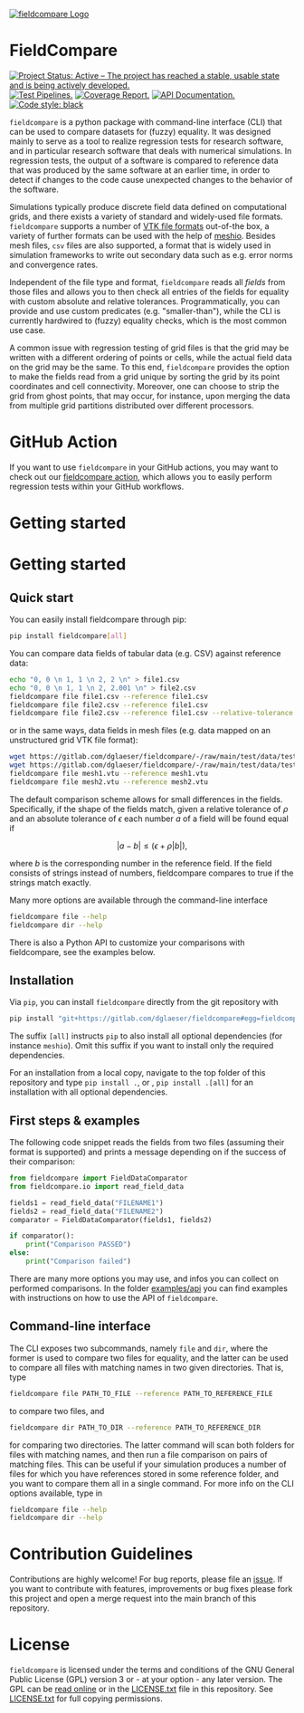 [![fieldcompare Logo](https://gitlab.com/dglaeser/fieldcompare/-/raw/9018885c0c8675c63c051ae5119a5ecba465a517/logo/logo.svg)](https://dglaeser.gitlab.io/fieldcompare/)

# FieldCompare

[![Project Status: Active – The project has reached a stable, usable state and is being actively developed.](https://www.repostatus.org/badges/latest/active.svg)](https://www.repostatus.org/#active)
[![Test Pipelines.](https://gitlab.com/dglaeser/fieldcompare/badges/main/pipeline.svg)](https://gitlab.com/dglaeser/fieldcompare/-/pipelines?page=1&scope=all&ref=main)
[![Coverage Report.](https://gitlab.com/dglaeser/fieldcompare/badges/main/coverage.svg)](https://dglaeser.gitlab.io/fieldcompare/coverage)
[![API Documentation.](https://img.shields.io/badge/doc-API-ff69b4)](https://dglaeser.gitlab.io/fieldcompare/)
[![Code style: black](https://img.shields.io/badge/code%20style-black-000000.svg)](https://github.com/psf/black)


`fieldcompare` is a python package with command-line interface (CLI) that can be used to compare
datasets for (fuzzy) equality. It was designed mainly to serve as a tool to realize regression tests
for research software, and in particular research software that deals with numerical simulations.
In regression tests, the output of a software is compared to reference data that was produced by
the same software at an earlier time, in order to detect if changes to the code cause unexpected
changes to the behavior of the software.

Simulations typically produce discrete field data defined on computational grids, and there exists
a variety of standard and widely-used file formats. `fieldcompare` supports a number of
[VTK file formats](https://kitware.github.io/vtk-examples/site/VTKFileFormats/) out-of-the box,
a variety of further formats can be used with the help of [meshio](https://github.com/nschloe/meshio).
Besides mesh files, `csv` files are also supported, a format that is widely used in simulation
frameworks to write out secondary data such as e.g. error norms and convergence rates.

Independent of the file type and format, `fieldcompare` reads all _fields_ from those files and allows
you to then check all entries of the fields for equality with custom absolute and relative tolerances.
Programmatically, you can provide and use custom predicates (e.g. "smaller-than"), while the
CLI is currently hardwired to (fuzzy) equality checks, which is the most common use case.

A common issue with regression testing of grid files is that the grid may be written with a different
ordering of points or cells, while the actual field data on the grid may be the same. To this end,
`fieldcompare` provides the option to make the fields read from a grid unique by sorting the grid
by its point coordinates and cell connectivity. Moreover, one can choose to strip the grid from
ghost points, that may occur, for instance, upon merging the data from multiple grid partitions
distributed over different processors.


# GitHub Action

If you want to use `fieldcompare` in your GitHub actions, you may want to check out our
[fieldcompare action](https://github.com/dglaeser/action-field-compare), which allows you to easily
perform regression tests within your GitHub workflows.


# Getting started

# Getting started

## Quick start

You can easily install fieldcompare through pip:

```sh
pip install fieldcompare[all]
```

You can compare data fields of tabular data (e.g. CSV)
against reference data:

```sh
echo "0, 0 \n 1, 1 \n 2, 2 \n" > file1.csv
echo "0, 0 \n 1, 1 \n 2, 2.001 \n" > file2.csv
fieldcompare file file1.csv --reference file1.csv
fieldcompare file file2.csv --reference file1.csv
fieldcompare file file2.csv --reference file1.csv --relative-tolerance 1e-2
```

or in the same ways, data fields in mesh files (e.g.
data mapped on an unstructured grid VTK file format):

```sh
wget https://gitlab.com/dglaeser/fieldcompare/-/raw/main/test/data/test_mesh.vtu mesh1.vtu
wget https://gitlab.com/dglaeser/fieldcompare/-/raw/main/test/data/test_mesh_permutated.vtu mesh2.vtu
fieldcompare file mesh1.vtu --reference mesh1.vtu
fieldcompare file mesh2.vtu --reference mesh2.vtu
```

The default comparison scheme allows for small differences in the fields. Specifically,
if the shape of the fields match, given a relative tolerance of $`\rho`$ and an absolute tolerance of $`\epsilon`$ each number $`a`$
of a field will be found equal if
```math
\vert a - b \vert \leq (\epsilon + \rho  \vert b \vert),
```
 where $`b`$ is the corresponding number in the reference field.
If the field consists of strings instead of numbers, fieldcompare compares to true if the strings match exactly.

Many more options are available through the command-line interface

```sh
fieldcompare file --help
fieldcompare dir --help
```

There is also a Python API to customize your comparisons with fieldcompare, see the examples below.

## Installation

Via `pip`, you can install `fieldcompare` directly from the git repository with

```sh
pip install "git+https://gitlab.com/dglaeser/fieldcompare#egg=fieldcompare[all]
```

The suffix `[all]` instructs `pip` to also install all optional dependencies (for instance `meshio`).
Omit this suffix if you want to install only the required dependencies.

For an installation from a local copy, navigate to the top folder of this repository and type
`pip install .`, or , `pip install .[all]` for an installation with all optional dependencies.

## First steps & examples

The following code snippet reads the fields from two files (assuming their format is supported)
and prints a message depending on if the success of their comparison:

```py
from fieldcompare import FieldDataComparator
from fieldcompare.io import read_field_data

fields1 = read_field_data("FILENAME1")
fields2 = read_field_data("FILENAME2")
comparator = FieldDataComparator(fields1, fields2)

if comparator():
    print("Comparison PASSED")
else:
    print("Comparison failed")
```

There are many more options you may use, and infos you can collect on performed comparisons. In the
folder [examples/api](https://gitlab.com/dglaeser/fieldcompare/-/tree/main/examples/api) you can find examples with instructions on how to use the API of
`fieldcompare`.


## Command-line interface

The CLI exposes two subcommands, namely `file` and `dir`, where the former is used to compare two files
for equality, and the latter can be used to compare all files with matching names in two given directories.
That is, type

```sh
fieldcompare file PATH_TO_FILE --reference PATH_TO_REFERENCE_FILE
```

to compare two files, and


```sh
fieldcompare dir PATH_TO_DIR --reference PATH_TO_REFERENCE_DIR
```

for comparing two directories. The latter command will scan both folders for files with matching names,
and then run a file comparison on pairs of matching files. This can be useful if your simulation produces
a number of files for which you have references stored in some reference folder, and you want to compare
them all in a single command. For more info on the CLI options available, type in

```sh
fieldcompare file --help
fieldcompare dir --help
```


# Contribution Guidelines

Contributions are highly welcome! For bug reports, please file an [issue](https://gitlab.com/dglaeser/fieldcompare/-/issues).
If you want to contribute with features, improvements or bug fixes please fork this project and open
a merge request into the main branch of this repository.


# License

`fieldcompare` is licensed under the terms and conditions of the GNU General
Public License (GPL) version 3 or - at your option - any later version. The GPL
can be [read online](https://www.gnu.org/licenses/gpl-3.0.en.html) or in the
[LICENSE.txt](LICENSE.txt) file in this repository. See [LICENSE.txt](LICENSE.txt)
for full copying permissions.
